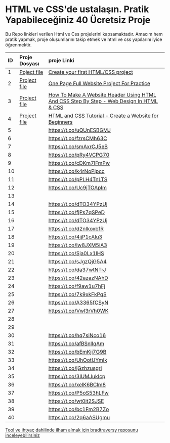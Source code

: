 # HTML ve CSS'de ustalaşın. Pratik Yapabileceğiniz 40 Ücretsiz Proje

Bu Repo linkleri verilen Html ve Css projelerini kapsamaktadır. Amacım hem pratik yapmak, proje oluşumlarını takip etmek ve html ve css yapılarını iyice öğrenmektir.

<!-- markdownlint-disable MD034 -->
|ID|Proje Dosyası|proje Linki|
|:--|:------------|:---------|
|1|[Poject file](https://github.com/birseykoo/40-html-css-projects/tree/main/Create-your-first-HTML-CSS-project)|[Create your first HTML/CSS project](https://t.co/R5GsD09hhi)|
|2|[Project file](https://github.com/birseykoo/40-html-css-projects/tree/main/one-page-full-website-project-for-practice)|[One Page Full Website Project For Practice](https://t.co/fdMSUsnyBC)|
|3|[Project file](https://github.com/birseykoo/40-html-css-projects/tree/main/website-header-with-html-and-css)|[How To Make A Website Header Using HTML And CSS Step By Step - Web Design In HTML & CSS](https://t.co/wzqSZpCBc4)|
|4|[Project file](https://github.com/birseykoo/40-html-css-projects/tree/main/04-create-website-for-beginners)|[HTML and CSS Tutorial - Create a Website for Beginners](https://t.co/DIf4zNv5aO)|
|5||https://t.co/uQUnESBGMJ|
|6||https://t.co/fzrsCMh63C|
|7||https://t.co/smAxrCJ5eB|
|8||https://t.co/pRy4VCPG70|
|9||https://t.co/cDKm7lFmPw|
|10||https://t.co/k4rNoPipcc|
|11||https://t.co/pPLH4TnLTS|
|12||https://t.co/Uc9jTOApIm|
|13|||
|14||https://t.co/dTO34YPzUj|
|15||https://t.co/fjPs7qSPeD|
|16||https://t.co/dTO34YPzUj|
|17||https://t.co/d2nIkoxbfR|
|18||https://t.co/4jjP1cAlu3|
|19||https://t.co/lw8JXM5iA3|
|20||https://t.co/Sja0Lx1lHS|
|21||https://t.co/sJgzQjG5A4|
|22||https://t.co/da37wtNTrJ|
|23||https://t.co/42azazNAhD|
|24||https://t.co/f9aw1u7hFj|
|25||https://t.co/7k9xkFkPqS|
|26||https://t.co/A3365fCSyN|
|27||https://t.co/Vwl3rVh0WK|
|28|||
|29|||
|30||https://t.co/hq7siNco16|
|31||https://t.co/afBSnlIqAm|
|32||https://t.co/bEmKji7G9B|
|33||https://t.co/UhOotUYmIk|
|34||https://t.co/jGzhzusgrl|
|35||https://t.co/3IUMJukIcp|
|36||https://t.co/xelK6BClm8|
|37||https://t.co/P5oS53hLFw|
|38||https://t.co/wt0it2SJSE|
|39||https://t.co/bc1Fm2B7Zo|
|40||https://t.co/2q6aASUgmu|
<!-- markdownlint-enable MD034 -->

[Tool ve ihtyaç dahilinde ilham almak için bradtraversy reposunu inceleyebilirsiniz](https://github.com/bradtraversy/design-resources-for-developers)
